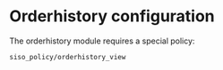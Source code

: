 # Orderhistory configuration

The orderhistory module requires a special policy:

`siso_policy/orderhistory_view`

